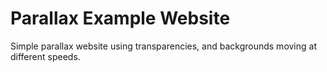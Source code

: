 # Parallax Example Website

Simple parallax website using transparencies, and backgrounds moving at different speeds.
